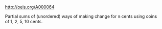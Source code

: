 http://oeis.org/A000064

Partial sums of (unordered) ways of making change for n cents using coins of 1, 2, 5, 10 cents.
